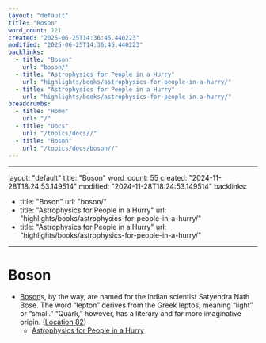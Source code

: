 ```yaml
---
layout: "default"
title: "Boson"
word_count: 121
created: "2025-06-25T14:36:45.440223"
modified: "2025-06-25T14:36:45.440223"
backlinks:
  - title: "Boson"
    url: "boson/"
  - title: "Astrophysics for People in a Hurry"
    url: "highlights/books/astrophysics-for-people-in-a-hurry/"
  - title: "Astrophysics for People in a Hurry"
    url: "highlights/books/astrophysics-for-people-in-a-hurry/"
breadcrumbs:
  - title: "Home"
    url: "/"
  - title: "Docs"
    url: "/topics/docs//"
  - title: "Boson"
    url: "/topics/docs/boson//"
---
```

---
layout: "default"
title: "Boson"
word_count: 55
created: "2024-11-28T18:24:53.149514"
modified: "2024-11-28T18:24:53.149514"
backlinks:
  - title: "Boson"
    url: "boson/"
  - title: "Astrophysics for People in a Hurry"
    url: "highlights/books/astrophysics-for-people-in-a-hurry/"
  - title: "Astrophysics for People in a Hurry"
    url: "highlights/books/astrophysics-for-people-in-a-hurry/"
---
# Boson

- [Boson](boson/)s, by the way, are named for the Indian scientist Satyendra Nath Bose. The word “lepton” derives from the Greek leptos, meaning “light” or “small.” “Quark,” however, has a literary and far more imaginative origin. ([Location 82](https://readwise.io/to_kindle?action=open&asin=B01MAWT2MO&location=82))
    - [Astrophysics for People in a Hurry](highlights/books/astrophysics-for-people-in-a-hurry/)